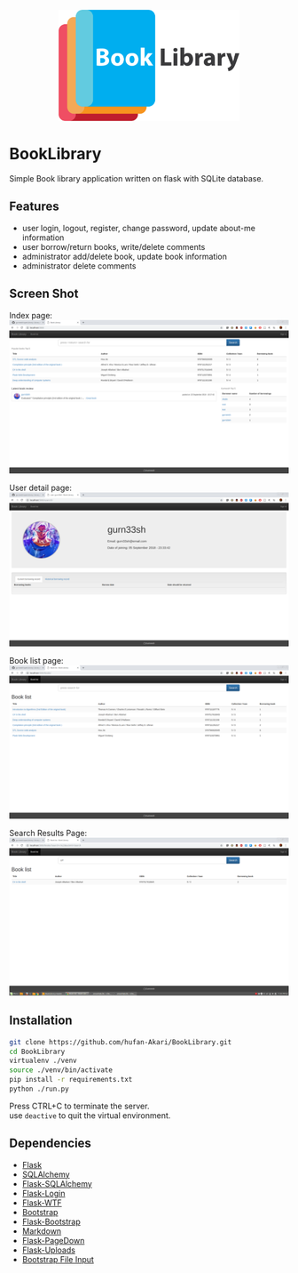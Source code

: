 <p align="center"><img src="app/static/img/horizontal.png" alt="BookLibrary" height="200px"></p>

# BookLibrary
Simple Book library application written on flask with SQLite database.

## Features
* user login, logout, register, change password, update about-me information
* user borrow/return books, write/delete comments
* administrator add/delete book, update book information
* administrator delete comments

## Screen Shot
Index page:
![index page](https://raw.githubusercontent.com/gurneesh/openLibrary/master/screenshots/1.png)

User detail page:
![user detail page](https://raw.githubusercontent.com/gurneesh/openLibrary/master/screenshots/2.png)

Book list page:
![book list page](https://raw.githubusercontent.com/gurneesh/openLibrary/master/screenshots/3.png)

Search Results Page:
![book detail page](https://raw.githubusercontent.com/gurneesh/openLibrary/master/screenshots/4.png)

## Installation
```sh
git clone https://github.com/hufan-Akari/BookLibrary.git
cd BookLibrary
virtualenv ./venv
source ./venv/bin/activate
pip install -r requirements.txt
python ./run.py
```

Press CTRL+C to terminate the server.  
use `deactive` to quit the virtual environment.

## Dependencies

- [Flask](https://github.com/mitsuhiko/flask)
- [SQLAlchemy](https://github.com/zzzeek/sqlalchemy)
- [Flask-SQLAlchemy](https://github.com/mitsuhiko/flask-sqlalchemy)
- [Flask-Login](https://github.com/maxcountryman/flask-login)
- [Flask-WTF](https://github.com/lepture/flask-wtf)
- [Bootstrap](http://getbootstrap.com/)
- [Flask-Bootstrap](https://github.com/mbr/flask-bootstrap)
- [Markdown](https://pythonhosted.org/Markdown/)
- [Flask-PageDown](https://github.com/miguelgrinberg/Flask-PageDown)
- [Flask-Uploads](https://packages.python.org/Flask-Uploads/)
- [Bootstrap File Input](https://github.com/kartik-v/bootstrap-file-input)
